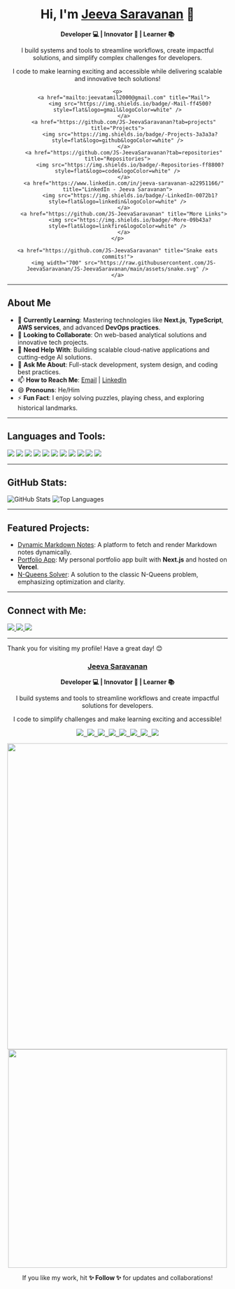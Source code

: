 <div align="center">
    <h1>Hi, I'm <a href="https://github.com/JS-JeevaSaravanan" target="_blank">Jeeva Saravanan</a> 👋</h1>
    <p><b>Developer 💻 | Innovator 🚀 | Learner 📚</b></p>
    <p>I build systems and tools to streamline workflows, create impactful solutions, and simplify complex challenges for developers.</p>
    <p>I code to make learning exciting and accessible while delivering scalable and innovative tech solutions!</p>
    
    <p>
        <a href="mailto:jeevatamil2000@gmail.com" title="Mail">
            <img src="https://img.shields.io/badge/-Mail-ff4500?style=flat&logo=gmail&logoColor=white" />
        </a>
        <a href="https://github.com/JS-JeevaSaravanan?tab=projects" title="Projects">
            <img src="https://img.shields.io/badge/-Projects-3a3a3a?style=flat&logo=github&logoColor=white" />
        </a>
        <a href="https://github.com/JS-JeevaSaravanan?tab=repositories" title="Repositories">
            <img src="https://img.shields.io/badge/-Repositories-ff8800?style=flat&logo=code&logoColor=white" />
        </a>
        <a href="https://www.linkedin.com/in/jeeva-saravanan-a22951166/" title="LinkedIn - Jeeva Saravanan">
            <img src="https://img.shields.io/badge/-LinkedIn-0072b1?style=flat&logo=linkedin&logoColor=white" />
        </a>
        <a href="https://github.com/JS-JeevaSaravanan" title="More Links">
            <img src="https://img.shields.io/badge/-More-09b43a?style=flat&logo=linkfire&logoColor=white" />
        </a>
    </p>
    
    <a href="https://github.com/JS-JeevaSaravanan" title="Snake eats commits!">
        <img width="700" src="https://raw.githubusercontent.com/JS-JeevaSaravanan/JS-JeevaSaravanan/main/assets/snake.svg" />
    </a>
</div>

---

## About Me
- 🌱 **Currently Learning**: Mastering technologies like **Next.js**, **TypeScript**, **AWS services**, and advanced **DevOps practices**.
- 👯 **Looking to Collaborate**: On web-based analytical solutions and innovative tech projects.
- 🤔 **Need Help With**: Building scalable cloud-native applications and cutting-edge AI solutions.
- 💬 **Ask Me About**: Full-stack development, system design, and coding best practices.
- 📫 **How to Reach Me**: [Email](mailto:jeevatamil2000@gmail.com) | [LinkedIn](https://www.linkedin.com/in/jeeva-saravanan-a22951166/)
- 😄 **Pronouns**: He/Him
- ⚡ **Fun Fact**: I enjoy solving puzzles, playing chess, and exploring historical landmarks.

---

## Languages and Tools:
<p>
    <img src="https://img.shields.io/badge/Python-3776AB?style=for-the-badge&logo=python&logoColor=white" />
    <img src="https://img.shields.io/badge/JavaScript-F7DF1E?style=for-the-badge&logo=javascript&logoColor=black" />
    <img src="https://img.shields.io/badge/TypeScript-3178C6?style=for-the-badge&logo=typescript&logoColor=white" />
    <img src="https://img.shields.io/badge/React-20232A?style=for-the-badge&logo=react&logoColor=61DAFB" />
    <img src="https://img.shields.io/badge/Node.js-339933?style=for-the-badge&logo=nodedotjs&logoColor=white" />
    <img src="https://img.shields.io/badge/Next.js-000000?style=for-the-badge&logo=nextdotjs&logoColor=white" />
    <img src="https://img.shields.io/badge/AWS-FF9900?style=for-the-badge&logo=amazonaws&logoColor=white" />
    <img src="https://img.shields.io/badge/Docker-2496ED?style=for-the-badge&logo=docker&logoColor=white" />
    <img src="https://img.shields.io/badge/Kubernetes-326CE5?style=for-the-badge&logo=kubernetes&logoColor=white" />
    <img src="https://img.shields.io/badge/Git-F05032?style=for-the-badge&logo=git&logoColor=white" />
    <img src="https://img.shields.io/badge/GitHub-181717?style=for-the-badge&logo=github&logoColor=white" />
</p>

---

## GitHub Stats:
<p>
    <img src="https://github-readme-stats.vercel.app/api?username=JS-JeevaSaravanan&show_icons=true&theme=radical" alt="GitHub Stats" />
    <img src="https://github-readme-stats.vercel.app/api/top-langs/?username=JS-JeevaSaravanan&layout=compact&theme=radical" alt="Top Languages" />
</p>

---

## Featured Projects:
- [Dynamic Markdown Notes](https://github.com/JS-JeevaSaravanan/dynamic-markdown-notes): A platform to fetch and render Markdown notes dynamically.
- [Portfolio App](https://github.com/JS-JeevaSaravanan/portfolio-app): My personal portfolio app built with **Next.js** and hosted on **Vercel**.
- [N-Queens Solver](https://github.com/JS-JeevaSaravanan/n-queens-solver): A solution to the classic N-Queens problem, emphasizing optimization and clarity.

---

## Connect with Me:
<p>
    <a href="https://www.linkedin.com/in/jeeva-saravanan-a22951166/" title="LinkedIn">
        <img src="https://img.shields.io/badge/LinkedIn-0A66C2?style=for-the-badge&logo=linkedin&logoColor=white" />
    </a>
    <a href="https://github.com/JS-JeevaSaravanan" title="GitHub">
        <img src="https://img.shields.io/badge/GitHub-181717?style=for-the-badge&logo=github&logoColor=white" />
    </a>
    <a href="mailto:jeevatamil2000@gmail.com" title="Email">
        <img src="https://img.shields.io/badge/Email-D14836?style=for-the-badge&logo=gmail&logoColor=white" />
    </a>
</p>

---

Thank you for visiting my profile! Have a great day! 😊



<div align="center">
    <h3> <a href="https://github.com/JS-JeevaSaravanan" target="_blank">Jeeva Saravanan</a> </h3>
    <p> <b> Developer 💻 | Innovator 🚀 | Learner 📚 </b> </p>
    <p> I build systems and tools to streamline workflows and create impactful solutions for developers.</p>
    <p> I code to simplify challenges and make learning exciting and accessible!</p>
    <p align="center">
        <kbd>
            <a href="mailto:jeevatamil2000@gmail.com" target="_blank" title="Mail">
                <img src="https://img.shields.io/badge/-Mail-ff4500?style=flat&logo=gmail&logoColor=white" />
            </a>
            <a href="https://github.com/JS-JeevaSaravanan?tab=projects" target="_blank" title="Projects">
                <img src="https://img.shields.io/badge/-Projects-3a3a3a?style=flat&logo=github&logoColor=white" />
            </a>
            <a href="https://github.com/JS-JeevaSaravanan?tab=repositories" target="_blank" title="Repositories">
                <img src="https://img.shields.io/badge/-Repositories-ff8800?style=flat&logo=code&logoColor=white" />
            </a>
            <a href="https://twitter.com/" target="_blank" title="Twitter - Jeeva Saravanan">
                <img src="https://img.shields.io/badge/-JeevaSaravanan-00acee?style=flat&logo=Twitter&logoColor=white" />
            </a>
            <a href="https://www.linkedin.com/in/jeeva-saravanan-a22951166/" target="_blank" title="LinkedIn - Jeeva Saravanan">
                <img src="https://img.shields.io/badge/-LinkedIn-0072b1?style=flat&logo=linkedin&logoColor=white" />
            </a>
            <a href="https://www.instagram.com/" target="_blank" title="Instagram - Jeeva Saravanan">
                <img src="https://img.shields.io/badge/-Instagram-d8226b?style=flat&logo=instagram&logoColor=white" />
            </a>
            <a href="https://youtube.com/" target="_blank" title="YouTube - Jeeva Saravanan">
                <img src="https://img.shields.io/badge/-YouTube-ff0000?style=flat&logo=youtube&logoColor=white" />
            </a>
            <a href="https://github.com/JS-JeevaSaravanan" target="_blank" title="More Links">
                <img src="https://img.shields.io/badge/-More-09b43a?style=flat&logo=linkfire&logoColor=white" />
            </a>
        </kbd>
    </p>
    <a href="https://github.com/JS-JeevaSaravanan" target="_blank" title="Snake eats commits!">
        <img width="700" src="https://raw.githubusercontent.com/JS-JeevaSaravanan/JS-JeevaSaravanan/main/assets/snake.svg" />
    </a>
    <a href="https://github.com/JS-JeevaSaravanan" target="_blank" title="GitHub metrics!">
        <img width="500" src="https://raw.githubusercontent.com/JS-JeevaSaravanan/JS-JeevaSaravanan/main/assets/metrics.svg" />
    </a>
    <p> If you like my work, hit <b>✨ Follow ✨</b> for updates and collaborations! </p>
</div>
